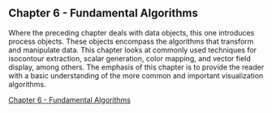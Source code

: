 ## Chapter 6 - Fundamental Algorithms

Where the preceding chapter deals with data objects, this one introduces process objects. These objects encompass the algorithms that transform and manipulate data. This chapter looks at commonly used techniques for isocontour extraction, scalar generation, color mapping, and vector field display, among others. The emphasis of this chapter is to provide the reader with a basic understanding of the  more common and important visualization algorithms.

[Chapter 6 - Fundamental Algorithms](/VTKBook/Chapter6)